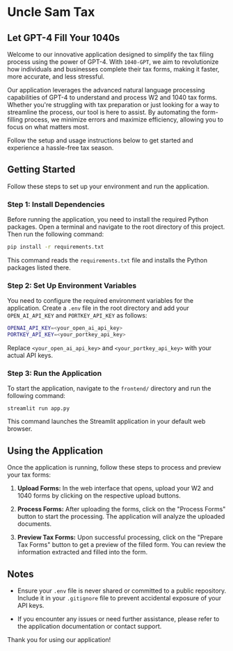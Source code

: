# Uncle Sam Tax

## Let GPT-4 Fill Your 1040s

Welcome to our innovative application designed to simplify the tax filing process using the power of GPT-4. With `1040-GPT`, we aim to revolutionize how individuals and businesses complete their tax forms, making it faster, more accurate, and less stressful.

Our application leverages the advanced natural language processing capabilities of GPT-4 to understand and process W2 and 1040 tax forms. Whether you're struggling with tax preparation or just looking for a way to streamline the process, our tool is here to assist. By automating the form-filling process, we minimize errors and maximize efficiency, allowing you to focus on what matters most.

Follow the setup and usage instructions below to get started and experience a hassle-free tax season.

## Getting Started

Follow these steps to set up your environment and run the application.

### Step 1: Install Dependencies

Before running the application, you need to install the required Python packages. Open a terminal and navigate to the root directory of this project. Then run the following command:

``` bash
pip install -r requirements.txt
```

This command reads the `requirements.txt` file and installs the Python packages listed there.

### Step 2: Set Up Environment Variables

You need to configure the required environment variables for the application. Create a `.env` file in the root directory and add your `OPEN_AI_API_KEY` and `PORTKEY_API_KEY` as follows:

``` bash
OPENAI_API_KEY=<your_open_ai_api_key>
PORTKEY_API_KEY=<your_portkey_api_key>
```

Replace `<your_open_ai_api_key>` and `<your_portkey_api_key>` with your actual API keys.

### Step 3: Run the Application

To start the application, navigate to the `frontend/` directory and run the following command:

`streamlit run app.py`

This command launches the Streamlit application in your default web browser.

## Using the Application

Once the application is running, follow these steps to process and preview your tax forms:

1. **Upload Forms:** In the web interface that opens, upload your W2 and 1040 forms by clicking on the respective upload buttons.

2. **Process Forms:** After uploading the forms, click on the "Process Forms" button to start the processing. The application will analyze the uploaded documents.

3. **Preview Tax Forms:** Upon successful processing, click on the "Prepare Tax Forms" button to get a preview of the filled form. You can review the information extracted and filled into the form.

## Notes

- Ensure your `.env` file is never shared or committed to a public repository. Include it in your `.gitignore` file to prevent accidental exposure of your API keys.

- If you encounter any issues or need further assistance, please refer to the application documentation or contact support.

Thank you for using our application!
